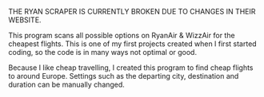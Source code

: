THE RYAN SCRAPER IS CURRENTLY BROKEN DUE TO CHANGES IN THEIR WEBSITE.

This program scans all possible options on RyanAir & WizzAir for the cheapest flights.
This is one of my first projects created when I first started coding, so the code is in
many ways not optimal or good.

Because I like cheap travelling, I created this program to find cheap flights to around
Europe. Settings such as the departing city, destination and duration can be manually
changed.